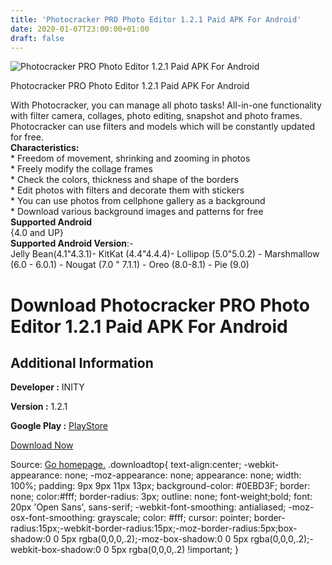 ```yaml
---
title: 'Photocracker PRO Photo Editor 1.2.1 Paid APK For Android'
date: 2020-01-07T23:00:00+01:00
draft: false
---
```


![Photocracker PRO Photo Editor 1.2.1 Paid APK For Android](https://i0.wp.com/apkhome.net/wp-content/uploads/2020/01/Photocracker-PRO-Photo-Editor-1.2.1-Paid.png "Photocracker PRO Photo Editor 1.2.1 Paid APK For Android")

  

Photocracker PRO Photo Editor 1.2.1 Paid APK For Android

With Photocracker, you can manage all photo tasks! All-in-one functionality with filter camera, collages, photo editing, snapshot and photo frames. Photocracker can use filters and models which will be constantly updated for free.  
**Characteristics:**  
\* Freedom of movement, shrinking and zooming in photos  
\* Freely modify the collage frames  
\* Check the colors, thickness and shape of the borders  
\* Edit photos with filters and decorate them with stickers  
\* You can use photos from cellphone gallery as a background  
\* Download various background images and patterns for free  
**Supported Android**  
{4.0 and UP}  
**Supported Android Version**:-  
Jelly Bean(4.1"4.3.1)- KitKat (4.4"4.4.4)- Lollipop (5.0"5.0.2) - Marshmallow (6.0 - 6.0.1) - Nougat (7.0 " 7.1.1) - Oreo (8.0-8.1) - Pie (9.0)

Download Photocracker PRO Photo Editor 1.2.1 Paid APK For Android
=================================================================

Additional Information
----------------------

**Developer :** INITY

**Version :** 1.2.1

**Google Play :** [PlayStore](https://play.google.com/store/apps/details?id=com.inity.photocrackerpro&hl=en)

  

[Download Now](https://store4app.co/post/photocracker-pro-photo-editor-1-2-1-paid-apk-for-android_1578430599)

  
Source: [Go homepage.](https://store4app.co/post/photocracker-pro-photo-editor-1-2-1-paid-apk-for-android_1578430599) .downloadtop{ text-align:center; -webkit-appearance: none; -moz-appearance: none; appearance: none; width: 100%; padding: 9px 9px 11px 13px; background-color: #0EBD3F; border: none; color:#fff; border-radius: 3px; outline: none; font-weight;bold; font: 20px 'Open Sans', sans-serif; -webkit-font-smoothing: antialiased; -moz-osx-font-smoothing: grayscale; color: #fff; cursor: pointer; border-radius:15px;-webkit-border-radius:15px;-moz-border-radius:5px;box-shadow:0 0 5px rgba(0,0,0,.2);-moz-box-shadow:0 0 5px rgba(0,0,0,.2);-webkit-box-shadow:0 0 5px rgba(0,0,0,.2) !important; }